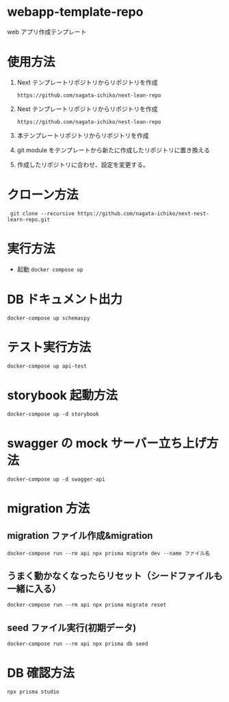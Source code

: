 # webapp-template-repo

web アプリ作成テンプレート

# 使用方法

1. Next テンプレートリポジトリからリポジトリを作成

   `https://github.com/nagata-ichiko/next-lean-repo`

1. Nest テンプレートリポジトリからリポジトリを作成

   `https://github.com/nagata-ichiko/nest-lean-repo`

1. 本テンプレートリポジトリからリポジトリを作成

1. git module をテンプレートから新たに作成したリポジトリに置き換える

1. 作成したリポジトリに合わせ、設定を変更する。

# クローン方法

` git clone --recursive https://github.com/nagata-ichiko/next-nest-learn-repo.git`

# 実行方法

- 起動
  `docker compose up`

# DB ドキュメント出力

`docker-compose up schemaspy`

# テスト実行方法

`docker-compose up api-test`

# storybook 起動方法

`docker-compose up -d storybook`

# swagger の mock サーバー立ち上げ方法

`docker-compose up -d swagger-api`

# migration 方法

## migration ファイル作成&migration

`docker-compose run --rm api npx prisma migrate dev --name ファイル名`

## うまく動かなくなったらリセット（シードファイルも一緒に入る）

`docker-compose run --rm api npx prisma migrate reset`

## seed ファイル実行(初期データ)

`docker-compose run --rm api npx prisma db seed`

# DB 確認方法

`npx prisma studio`
